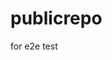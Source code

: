 # publicrepo
for e2e test











































































































































































